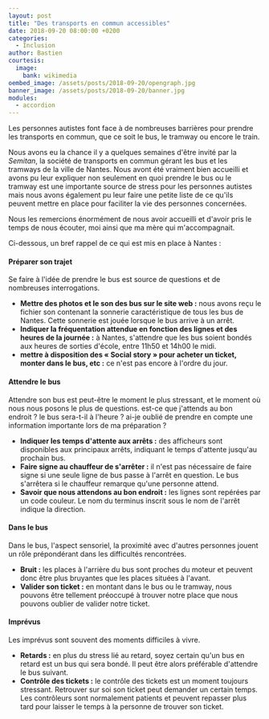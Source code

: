 ```yaml
---
layout: post
title: "Des transports en commun accessibles"
date: 2018-09-20 08:00:00 +0200
categories:
  - Inclusion
author: Bastien
courtesis:
  image:
    bank: wikimedia
oembed_image: /assets/posts/2018-09-20/opengraph.jpg
banner_image: /assets/posts/2018-09-20/banner.jpg
modules:
  - accordion
---
```


Les personnes autistes font face à de nombreuses 
barrières pour prendre les transports en commun, que ce soit le bus, le tramway ou 
encore le train.

Nous avons eu la chance il y a quelques semaines d'être invité par la <i>Semitan</i>, 
la société de transports en commun gérant les bus et les tramways de la ville de Nantes.
Nous avont été vraiment bien accueilli et avons pu leur expliquer non seulement en quoi 
prendre le bus ou le tramway est une importante source de stress pour les 
personnes autistes mais nous avons également pu leur faire une petite liste
de ce qu'ils peuvent mettre en place pour faciliter la vie des personnes concernées.

Nous les remercions énormément de nous avoir accueilli et d'avoir pris le temps de 
nous écouter, moi ainsi que ma mère qui m'accompagnait.

Ci-dessous, un bref rappel de ce qui est mis en place à Nantes&nbsp;:

<amp-accordion animate expand-single-section disable-session-states>
 <section expanded>
  <h4 class="n"><span></span>Préparer son trajet</h4>
  <div>
   <p>Se faire à l'idée de prendre le bus est source de questions et de nombreuses 
interrogations.</p>

<ul>
 <li><strong>Mettre des photos et le son des bus sur le site web&nbsp;:</strong> nous 
avons reçu le fichier son contenant la sonnerie caractéristique de tous les bus de Nantes. Cette sonnerie 
est jouée lorsque le bus arrive à un arrêt.</li>
 <li><strong>Indiquer la fréquentation attendue en fonction des lignes 
et des heures de la journée&nbsp;:</strong> à Nantes, s'attendre que les bus soient 
bondés aux heures de sorties d'école, entre 11h50 et 14h00 le midi.</li>
 <li><strong> 
mettre à disposition des «&nbsp;Social story&nbsp;» pour acheter un ticket, monter dans le bus, 
etc&nbsp;:</strong> ce n'est pas encore à l'ordre du jour.</li>
</ul>
  </div>
 </section>
 <section>
  <h4 class="n"><span></span>Attendre le bus</h4>
  <div>
<p>Attendre son bus est peut-être le moment le plus stressant, et le moment où nous 
nous posons le plus de questions. est-ce que j'attends au 
bon endroit&nbsp;? le bus sera-t-il à l'heure&nbsp;? ai-je oublié de prendre en compte 
une information importante lors de ma préparation&nbsp;?</p>

<ul>
 <li><strong>Indiquer les temps d'attente aux arrêts&nbsp;:</strong> des afficheurs 
sont disponibles aux principaux arrêts, indiquant le temps d'attente jusqu'au prochain bus.</li>
 <li><strong>Faire signe au chauffeur de s'arrêter&nbsp;:</strong> il n'est pas 
nécessaire de faire signe si une seule ligne de bus passe à l'arrêt en question. Le bus 
s'arrêtera si le chauffeur remarque qu'une personne attend.</li>
 <li><strong>Savoir que nous attendons au bon endroit&nbsp;:</strong> les lignes sont 
repérées par un code couleur. Le nom du terminus inscrit sous le nom de l'arrêt 
indique la direction.</li>
</ul>
  </div>
 </section>
 <section>
  <h4 class="n"><span></span>Dans le bus</h4>
  <div>
<p>Dans le bus, l'aspect sensoriel, la proximité avec d'autres personnes jouent un rôle 
prépondérant dans les difficultés rencontrées. </p>

<ul>
<!--
 <li>Odeur/Foule&nbsp;: les places. </li>
-->
 <li><strong>Bruit&nbsp;:</strong> les places à l'arrière du bus sont proches du moteur 
et peuvent donc être plus bruyantes que les places situées à l'avant.</li>
 <li><strong>Valider son ticket&nbsp;:</strong> en montant dans le bus ou le tramway, 
nous pouvons être tellement préoccupé à trouver notre place que nous pouvons oublier de valider notre 
ticket.</li>
</ul>

  </div>
 </section>
 <section>
  <h4 class="n"><span></span>Imprévus</h4>
  <div>
<p>Les imprévus sont souvent des moments difficiles à vivre.</p>
<ul>
 <li><strong>Retards&nbsp;:</strong> en plus du stress lié au retard, soyez certain 
qu'un bus en retard est un bus qui sera bondé. Il peut être alors préférable d'attendre le bus 
suivant.</li>
 <li><strong>Contrôle des tickets&nbsp;:</strong> le contrôle des tickets est un moment 
toujours stressant. Retrouver sur soi son ticket peut demander un certain temps. Les 
contrôleurs sont normalement patients et peuvent repasser plus tard pour laisser 
le temps à la personne de trouver son ticket.</li>
</ul>
  </div>
 </section>
</amp-accordion>

